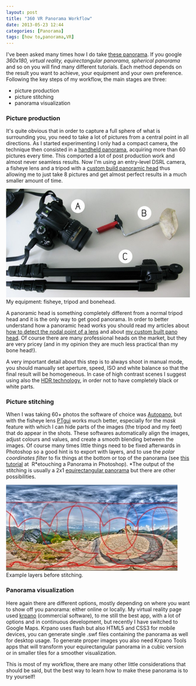 ```yaml
---
layout: post
title: "360 VR Panorama Workflow"
date: 2013-05-23 12:44
categories: [Panorama]
tags: [how to,panorama,VR]
---
```

I've been asked many times how I do take [these panorama](https://www.google.com/maps/contrib/100316409139267860520/photos/). If you google *360x180, virtual reality, equirectangular panorama, spherical panorama* and so on you will find many different tutorials. Each method depends on the result you want to achieve, your equipment and your own preference. Following the key steps of my workflow, the main stages are three:

*   picture production
*   picture stitching
*   panorama visualization

### Picture production

It's quite obvious that in order to capture a full sphere of what is surrounding you, you need to take a lot of pictures from a central point in all directions. As I started experimenting I only had a compact camera, the technique then consisted in a [handheld panorama](https://www.google.it/search?q=hand+held+panorama+360&oq=hand+held+panorama+360&aqs=chrome.0.57j0.6729j0&sourceid=chrome&ie=UTF-8#safe=off&q=handheld+panorama+360&spell=1&sa=X&ei=LvSbUfP1NorW7QaA9IDgDA&ved=0CCsQBSgA&bav=on.2,or.r_cp.r_qf.&bvm=bv.46751780,d.ZGU&fp=ca56d059466654f8&biw=1600&bih=742), acquiring more than 60 pictures every time. This comported a lot of post production work and almost never seamless results. Now I'm using an entry-level DSRL camera, a fisheye lens and a tripod with a [custom build panoramic head](https://www.google.it/search?q=custom+build+panoramic+head&oq=custom+build+panoramic+head&aqs=chrome.0.57j62l3.1114j0&sourceid=chrome&ie=UTF-8) thus allowing me to just take 8 pictures and get almost perfect results in a much smaller amount of time.

[![](/assets/2011/04/IMG_4765-620x365.jpg)](/assets/2011/04/IMG_4765-620x365.jpg) My equipment: fisheye, tripod and bonehead.

A panoramic head is something completely different from a normal tripod head and it is the only way to get good panorama. In order to better understand how a panoramic head works you should read my articles about [how to detect the nodal point of a lens](http://teocomi.com/detect-the-nodal-point-of-your-lens-how-to/) and about [my custom built pano head](http://teocomi.com/bonehead-a-custom-built-panoramic-head/). Of course there are many professional heads on the market, but they are very pricey (and in my opinion they are much less practical than my bone head!).

A very important detail about this step is to always shoot in manual mode, you should manually set aperture, speed, ISO and white balance so that the final result will be homogeneous. In case of high contrast scenes I suggest using also the [HDR technology](http://www.stuckincustoms.com/hdr-photography/), in order not to have completely black or white parts.

### Picture stitching

When I was taking 60+ photos the software of choice was [Autopano](http://www.kolor.com/), but with the fisheye lens [PTgui](http://www.ptgui.com/) works much better, especially for the m*ask* feature with which I can hide parts of the images (the tripod and my feet) that do appear in the shots. These softwares automatically align the images, adjust colours and values, and create a smooth blending between the images. Of course many times little things need to be fixed afterwards in Photoshop so a good hint is to export with layers, and to use the *polar coordinates filter* to fix things at the bottom or top of the panorama (see [this tutorial](http://www.andrewhazelden.com/blog/2011/09/creating-panoramas-with-hugin/) at  R*etouching a Panorama in Photoshop). *The output of the stitching is usually a 2x1 [equirectangular panorama](http://en.wikipedia.org/wiki/Equirectangular_projection) but there are other possibilities.

[![Example layers before stitching.](/assets/2013/05/balkans_13042e-Panorama-470x235.jpg)](/assets/2013/05/balkans_13042e-Panorama.jpg) Example layers before stitching.

### Panorama visualization

Here again there are different options, mostly depending on where you want to show off you panorama: either online or locally. My virtual reality page used [krpano](http://krpano.com/) (commercial software), to me still the best app, with a lot of options and in continuous development, but recently I have switched to Google Maps. Krpano uses flash but also HTML5 and CSS3 for mobile devices, you can generate single .swf files containing the panorama as well for desktop usage. To generate proper images you also need Krpano Tools apps that will transform your equirectangular panorama in a cubic version or in smaller tiles for a smoother visualization.

This is most of my workflow, there are many other little considerations that should be said, but the best way to learn how to make these panorama is to try yourself!
